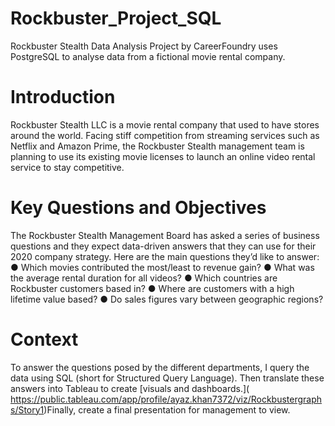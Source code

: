 # Rockbuster_Project_SQL
Rockbuster Stealth Data Analysis Project by CareerFoundry uses PostgreSQL to analyse data from a fictional movie rental company.
# Introduction
Rockbuster Stealth LLC is a movie rental company that used to have stores around the world. Facing stiff competition from streaming services such as Netflix and Amazon Prime, the Rockbuster Stealth management team is planning to use its existing movie licenses to launch an online video rental service to stay competitive.
# Key Questions and Objectives
The Rockbuster Stealth Management Board has asked a series of business questions and they expect data-driven answers that they can use for their 2020 company strategy. Here are the main questions they’d like to answer:
● Which movies contributed the most/least to revenue gain?
● What was the average rental duration for all videos?
● Which countries are Rockbuster customers based in?
● Where are customers with a high lifetime value based?
● Do sales figures vary between geographic regions?
# Context
To answer the questions posed by the different departments, I query the data using SQL (short for Structured Query Language). Then translate these answers into Tableau to create [visuals and dashboards.]([ ](https://public.tableau.com/app/profile/ayaz.khan7372/viz/Rockbustergraphs/Story1)https://public.tableau.com/app/profile/ayaz.khan7372/viz/Rockbustergraphs/Story1)Finally, create a final presentation for management to view.
